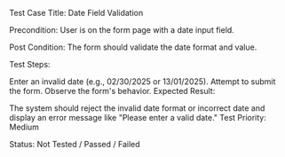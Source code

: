 Test Case Title: Date Field Validation

Precondition: User is on the form page with a date input field.

Post Condition: The form should validate the date format and value.

Test Steps:

Enter an invalid date (e.g., 02/30/2025 or 13/01/2025).
Attempt to submit the form.
Observe the form's behavior.
Expected Result:

The system should reject the invalid date format or incorrect date and display an error message like "Please enter a valid date."
Test Priority: Medium

Status: Not Tested / Passed / Failed

